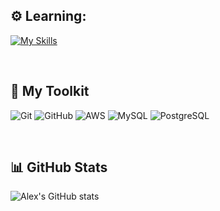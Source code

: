 
## ⚙️ Learning:

[![My Skills](https://skillicons.dev/icons?i=py,django,flask,js,html,css,docker,vue,react)](https://skillicons.dev)


<br>


## 🚀 My Toolkit

![Git](https://img.shields.io/badge/Git-F05032?style=for-the-badge&logo=git&logoColor=white)
![GitHub](https://img.shields.io/badge/GitHub-181717?style=for-the-badge&logo=github&logoColor=white)
![AWS](https://img.shields.io/badge/AWS-232F3E?style=for-the-badge&logo=amazon-aws&logoColor=white)
![MySQL](https://img.shields.io/badge/MySQL-4479A1?style=for-the-badge&logo=mysql&logoColor=white)
![PostgreSQL](https://img.shields.io/badge/PostgreSQL-4169E1?style=for-the-badge&logo=postgresql&logoColor=white)

<br>



## 📊 GitHub Stats

![Alex's GitHub stats](https://github-readme-stats.vercel.app/api?username=alextechtrek&show_icons=true&title_color=39FF14&text_color=FFFFFF&icon_color=800080&bg_color=D2B48C&border_color=00000000)









<!---
alextechtrek/alextechtrek is a ✨ special ✨ repository because its `README.md` (this file) appears on your GitHub profile.
You can click the Preview link to take a look at your changes.
--->
